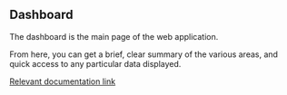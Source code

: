 ## Dashboard


The dashboard is the main page of the web application. 

From here, you can get a brief, clear summary of the various areas, and quick access to any particular data displayed.

[Relevant documentation link](https://microsoft.github.io/azure-data-services-go-fast-documentation/4-Web-Application-Manual/)